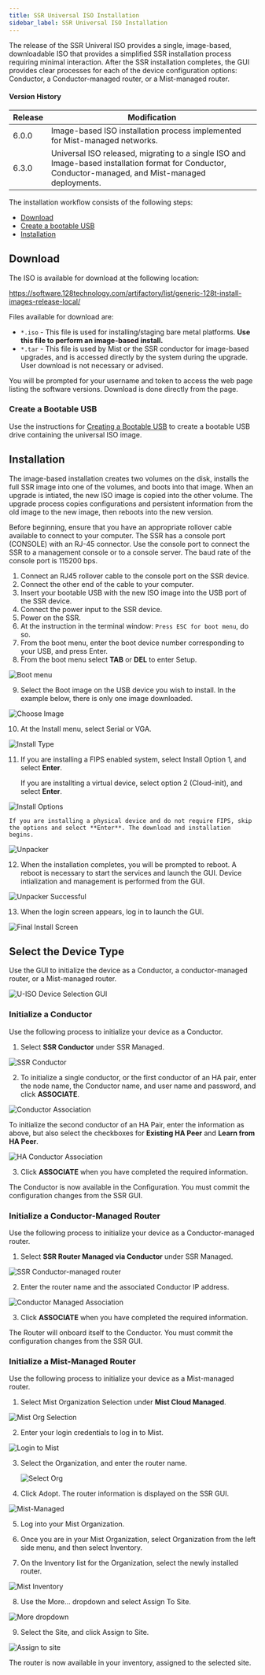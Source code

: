 ```yaml
---
title: SSR Universal ISO Installation 
sidebar_label: SSR Universal ISO Installation
---
```


The release of the SSR Univeral ISO provides a single, image-based, downloadable ISO that provides a simplified SSR installation process requiring minimal interaction. After the SSR installation completes, the GUI provides clear processes for each of the device configuration options: Conductor, a Conductor-managed router, or a Mist-managed router. 

#### Version History

| Release | Modification |
| ------- | ------------ |
| 6.0.0 | Image-based ISO installation process implemented for Mist-managed networks. |
| 6.3.0 | Universal ISO released, migrating to a single ISO and Image-based installation format for Conductor, Conductor-managed, and Mist-managed deployments. |

The installation workflow consists of the following steps:

- [Download](#download)
- [Create a bootable USB](intro_creating_bootable_usb.md)
- [Installation](#installation)

## Download

The ISO is available for download at the following location:

<!-- markdown-link-check-disable-next-line -->
https://software.128technology.com/artifactory/list/generic-128t-install-images-release-local/

Files available for download are:

- `*.iso` - This file is used for installing/staging bare metal platforms. **Use this file to perform an image-based install.** 
- `*.tar` - This file is used by Mist or the SSR conductor for image-based upgrades, and is accessed directly by the system during the upgrade. User download is not necessary or advised.

You will be prompted for your username and token to access the web page listing the software versions. Download is done directly from the page.

### Create a Bootable USB

Use the instructions for [Creating a Bootable USB](intro_creating_bootable_usb.md) to create a bootable USB drive containing the universal ISO image. 

## Installation 

The image-based installation creates two volumes on the disk, installs the full SSR image into one of the volumes, and boots into that image. When an upgrade is intiated, the new ISO image is copied into the other volume. The upgrade process copies configurations and persistent information from the old image to the new image, then reboots into the new version. 

Before beginning, ensure that you have an appropriate rollover cable available to connect to your computer. The SSR has a console port (CONSOLE) with an RJ-45 connector. Use the console port to connect the SSR to a management console or to a console server. The baud rate of the console port is 115200 bps.

1. Connect an RJ45 rollover cable to the console port on the SSR device.
2. Connect the other end of the cable to your computer.
3. Insert your bootable USB with the new ISO image into the USB port of the SSR device.
4. Connect the power input to the SSR device.
5. Power on the SSR.
6. At the instruction in the terminal window: `Press ESC for boot menu`, do so.
7. From the boot menu, enter the boot device number corresponding to your USB, and press Enter.
8. From the boot menu select **TAB** or **DEL** to enter Setup.

  ![Boot menu](/img/u-iso1_install_presstab_setup.png)

9. Select the Boot image on the USB device you wish to install. In the example below, there is only one image downloaded. 

  ![Choose Image](/img/u-iso2_choose_image.png)

10. At the Install menu, select Serial or VGA.

  ![Install Type](/img/u-iso3_choose_install_type.png)

11. If you are installing a FIPS enabled system, select Install Option 1, and select **Enter**. 

	If you are installting a virtual device, select option 2 (Cloud-init), and select **Enter**.

  ![Install Options](/img/u-iso4_install_options.png)

	If you are installing a physical device and do not require FIPS, skip the options and select **Enter**. The download and installation begins.

  ![Unpacker](/img/u-iso5_begin_install.png)

12. When the installation completes, you will be prompted to reboot. A reboot is necessary to start the services and launch the GUI. Device intialization and management is performed from the GUI.
  
  ![Unpacker Successful](/img/u-iso6_unpacker_complete.png)

13. When the login screen appears, log in to launch the GUI.

  ![Final Install Screen](/img/u-iso7_serial_install.png)

## Select the Device Type

Use the GUI to initialize the device as a Conductor, a conductor-managed router, or a Mist-managed router. 

![U-ISO Device Selection GUI](/img/u-iso8_launch_gui.png)

### Initialize a Conductor

Use the following process to initialize your device as a Conductor.

1. Select **SSR Conductor** under SSR Managed.

  ![SSR Conductor](/img/u-iso8a_initialize_conductor.png)

2. To initialize a single conductor, or the first conductor of an HA pair, enter the node name, the Conductor name, and user name and password, and click **ASSOCIATE**.

 ![Conductor Association](/img/u-iso9_define_conductor.png)

  To initialize the second conductor of an HA Pair, enter the information as above, but also select the checkboxes for **Existing HA Peer** and **Learn from HA Peer**. 

  ![HA Conductor Association](/img/u-iso9a_ha_conductor.png)

3. Click **ASSOCIATE** when you have completed the required information. 

The Conductor is now available in the Configuration. You must commit the configuration changes from the SSR GUI.

### Initialize a Conductor-Managed Router

Use the following process to initialize your device as a Conductor-managed router.
1. Select **SSR Router Managed via Conductor** under SSR Managed.

  ![SSR Conductor-managed router](/img/u-iso10_cond-mngd_router.png)

2. Enter the router name and the associated Conductor IP address.

  ![Conductor Managed Association](/img/u-iso11_cond-mngd-assoc.png)

3. Click **ASSOCIATE** when you have completed the required information. 

The Router will onboard itself to the Conductor. You must commit the configuration changes from the SSR GUI.

### Initialize a Mist-Managed Router

Use the following process to initialize your device as a Mist-managed router.

1. Select Mist Organization Selection under **Mist Cloud Managed**. 

  ![Mist Org Selection](/img/u-iso12_select_mist_managed.png)

2. Enter your login credentials to log in to Mist.

  ![Login to Mist](/img/u-iso13_mist_login.png)

3. Select the Organization, and enter the router name.

   ![Select Org](/img/u-iso14_assign-org-name.png)

4. Click Adopt. The router information is displayed on the SSR GUI.

  ![Mist-Managed](/img/u-iso14a_adopted_router.png)

5. Log into your Mist Organization.

6. Once you are in your Mist Organization, select Organization from the left side menu, and then select Inventory.

7. On the Inventory list for the Organization, select the newly installed router.

  ![Mist Inventory](/img/u-iso15_router-in-mist.png)

8. Use the More... dropdown and select Assign To Site. 

  ![More dropdown](/img/u-iso16_inventory_more_dropdown.png)

9. Select the Site, and click Assign to Site.

  ![Assign to site](/img/u-iso17_assign_wan_edges.png)

The router is now available in your inventory, assigned to the selected site. 


